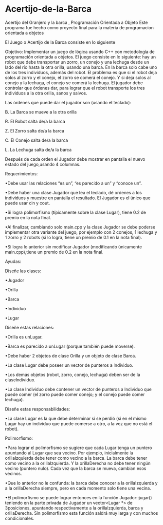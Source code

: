 # Acertijo-de-la-Barca
Acertijo del Granjero y la barca , Programación Orientada a Objeto 
Este programa fue hecho como proyecto final para la materia de programacion orientada a objetos 

El Juego o Acertijo de la Barca consiste en lo siguiente 

Objetivo:
Implementar un juego de lógica usando C++ con metodología de programación orientada a objetos. El juego consiste en lo siguiente: hay un robot que debe transportar un zorro, un conejo y una lechuga desde un lado del río hasta la otra orilla, usando una barca. En la barca solo cabe uno de los tres individuos, además del robot. El problema es que si el robot deja solos al zorro y el conejo, el zorro se comerá el conejo. Y si deja solos al conejo y la lechuga, el conejo se comerá la lechuga. El jugador debe controlar que órdenes dar, para lograr que el robot transporte los tres individuos a la otra orilla, sanos y salvos. 


Las órdenes que puede dar el jugador son (usando el teclado):

B. La Barca se mueve a la otra orilla

R. El Robot salta de/a la barca

Z. El Zorro salta de/a la barca

C. El Conejo salta de/a la barca

L. La Lechuga salta de/a la barca

Después de cada orden el Jugador debe mostrar en pantalla el nuevo estado del juego,usando 4 columnas. 


Requerimientos:

•Debe usar las relaciones “es un”, “es parecido a un” y “conoce un”.

•Debe haber una clase Jugador que lea el teclado, dé ordenes a los individuos y muestre en pantalla el resultado. El Jugador es el único que puede usar cin y cout.

•Si logra polimorfismo (típicamente sobre la clase Lugar), tiene 0.2 de premio en la nota final.

•Al finalizar, cambiando solo  main.cpp  y la clase  Jugador  se debe poderse implementar otra variante del juego, por ejemplo con 2 conejos, 1 lechuga y 1 zorro y 2 robots (si lo logra, tiene un premio de 0.1 en la nota final). 

•Si logra lo anterior sin modificar  Jugador  (modificando únicamente main.cpp),tiene un premio de 0.2 en la nota final.


Ayudas:

Diseñe las clases:

•Jugador

•Orilla

•Barca

•Individuo

•Lugar


Diseñe estas relaciones:

•Orilla es unLugar. 

•Barca es parecido a unLugar (porque también puede moverse). 

•Debe haber 2 objetos de clase Orilla y un objeto de clase Barca. 

•La clase Lugar debe poseer un vector de punteros a Individuo.

•Los demás objetos (robot, zorro, conejo, lechuga) deben ser de la claseIndividuo.

•La clase Individuo debe contener un vector de punteros a Individuo que puede comer (el zorro puede comer conejo; y el conejo puede comer lechuga).


Diseñe estas responsabilidades:

•La clase Lugar es la que debe determinar si se perdió (si en el mismo Lugar hay un individuo que puede comerse a otro, a la vez que no está el robot).

Polimorfismo:

•Para lograr el polimorfismo se sugiere que cada Lugar tenga un puntero apuntando al Lugar que sea vecino. Por ejemplo, inicialmente la orillaIzquierda debe tener como vecino a la barca. La barca debe tener como vecino a la orillaIzquierda. Y la orillaDerecha no debe tener ningún
vecino (puntero nulo). Cada vez que la  barca  se mueva, cambian esos vecinos. 

•Que lo anterior no le confunda: la barca debe conocer a la orillaIzquierda y a la orillaDerecha siempre, pero en cada momento solo tiene una vecina.

•El polimorfismo se puede lograr entonces en la función Jugador::jugar() teniendo  en  la  parte  privada  de  Jugador  un  vector<Lugar *>  de  3posiciones, apuntando respectivamente a la orillaIzquierda, barca y orillaDerecha. Sin  polimorfismo esta función  saldrá  muy  larga  y  con muchos condicionales.
